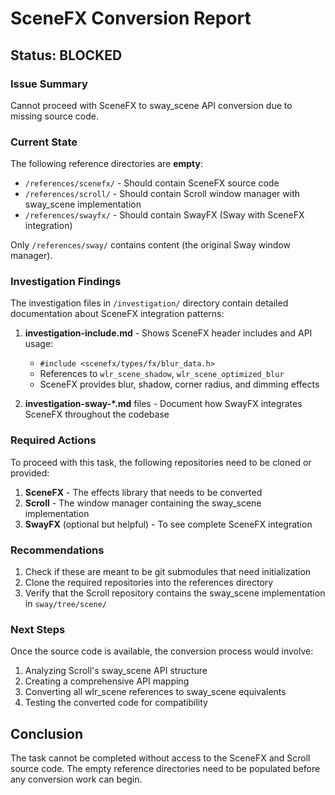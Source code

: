 # SceneFX Conversion Report

## Status: BLOCKED

### Issue Summary
Cannot proceed with SceneFX to sway_scene API conversion due to missing source code.

### Current State

The following reference directories are **empty**:
- `/references/scenefx/` - Should contain SceneFX source code
- `/references/scroll/` - Should contain Scroll window manager with sway_scene implementation
- `/references/swayfx/` - Should contain SwayFX (Sway with SceneFX integration)

Only `/references/sway/` contains content (the original Sway window manager).

### Investigation Findings

The investigation files in `/investigation/` directory contain detailed documentation about SceneFX integration patterns:

1. **investigation-include.md** - Shows SceneFX header includes and API usage:
   - `#include <scenefx/types/fx/blur_data.h>`
   - References to `wlr_scene_shadow`, `wlr_scene_optimized_blur`
   - SceneFX provides blur, shadow, corner radius, and dimming effects

2. **investigation-sway-*.md** files - Document how SwayFX integrates SceneFX throughout the codebase

### Required Actions

To proceed with this task, the following repositories need to be cloned or provided:

1. **SceneFX** - The effects library that needs to be converted
2. **Scroll** - The window manager containing the sway_scene implementation
3. **SwayFX** (optional but helpful) - To see complete SceneFX integration

### Recommendations

1. Check if these are meant to be git submodules that need initialization
2. Clone the required repositories into the references directory
3. Verify that the Scroll repository contains the sway_scene implementation in `sway/tree/scene/`

### Next Steps

Once the source code is available, the conversion process would involve:
1. Analyzing Scroll's sway_scene API structure
2. Creating a comprehensive API mapping
3. Converting all wlr_scene references to sway_scene equivalents
4. Testing the converted code for compatibility

## Conclusion

The task cannot be completed without access to the SceneFX and Scroll source code. The empty reference directories need to be populated before any conversion work can begin.